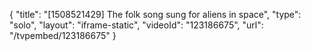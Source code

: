 {
    "title": "[1508521429] The folk song sung for aliens in space",
    "type": "solo",
    "layout": "iframe-static",
    "videoId": "123186675",
    "url": "\/tvpembed\/123186675"
}